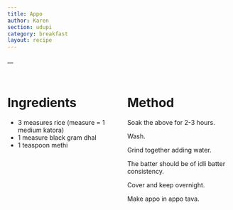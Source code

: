 ```yaml
---
title: Appo
author: Karen
section: udupi
category: breakfast
layout: recipe
---
```

__

<br>
<div class='columns'> <div class='column is-one-third p-3' markdown='1'>

# Ingredients

* 3 measures rice (measure = 1 medium katora)
* 1 measure black gram dhal
* 1 teaspoon methi




</div> <div class='column is-two-thirds p-3' markdown='1'>

# Method


Soak the above for 2-3 hours. 

Wash.

Grind together adding water.

The batter should be of idli batter consistency.

Cover and keep overnight.

Make appo in appo tava.



</div> </div>